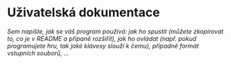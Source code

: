 # Uživatelská dokumentace

*Sem napište, jak se váš program používá: jak ho spustit (můžete zkopírovat to, co je v README a přípaně rozšířit), jak ho ovládat (např. pokud programujete hru, tak jaké klávesy slouží k čemu), případně formát vstupních souborů, ...*
